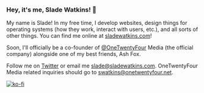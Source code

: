 ### Hey, it's me, Slade Watkins! 👀 

My name is Slade! In my free time, I develop websites, design things for operating systems (how they work, interact with users, etc.), and all sorts of other things. You can find me online at [sladewatkins.com](https://www.sladewatkins.com)!

Soon, I'll officially be a co-founder of [@OneTwentyFour](https://github.com/onetwentyfour) Media (the official company) alongside one of my best friends, Ash Fox.

Follow me on [Twitter](https://twitter.com/sladewatkins) or email me [slade@sladewatkins.com](mailto:slade@sladewatkins.com). OneTwentyFour Media related inquiries should go to [swatkins@onetwentyfour.net](mailto:swatkins@onetwentyfour.net).

[![ko-fi](https://ko-fi.com/img/githubbutton_sm.svg)](https://ko-fi.com/O4O34KS9A)
